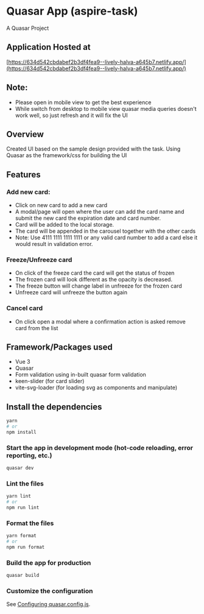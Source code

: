 # Quasar App (aspire-task)

A Quasar Project

## Application Hosted at

[https://634d542cbdabef2b3df4fea9--lively-halva-a645b7.netlify.app/](https://634d542cbdabef2b3df4fea9--lively-halva-a645b7.netlify.app/)

## Note:

- Please open in mobile view to get the best experience
- While switch from desktop to mobile view quasar media queries doesn't work well, so just refresh and it will fix the UI

## Overview

Created UI based on the sample design provided with the task. Using Quasar as the framework/css for building the UI

## **Features**

### Add new card:

- Click on new card to add a new card
- A modal/page will open where the user can add the card name and submit the new card the expiration date and card number.
- Card will be added to the local storage.
- The card will be appended in the carousel together with the other cards
- Note: Use 4111 1111 1111 1111 or any valid card number to add a card else it would result in validation error.

### Freeze/Unfreeze card

- On click of the freeze card the card will get the status of frozen
- The frozen card will look different as the opacity is decreased.
- The freeze button will change label in unfreeze for the frozen card
- Unfreeze card will unfreeze the button again

### Cancel card

- On click open a modal where a confirmation action is asked remove card from the list

## Framework/Packages used

- Vue 3
- Quasar
- Form validation using in-built quasar form validation
- keen-slider (for card slider)
- vite-svg-loader (for loading svg as components and manipulate)

## Install the dependencies

```bash
yarn
# or
npm install
```

### Start the app in development mode (hot-code reloading, error reporting, etc.)

```bash
quasar dev
```

### Lint the files

```bash
yarn lint
# or
npm run lint
```

### Format the files

```bash
yarn format
# or
npm run format
```

### Build the app for production

```bash
quasar build
```

### Customize the configuration

See [Configuring quasar.config.js](https://v2.quasar.dev/quasar-cli-vite/quasar-config-js).
